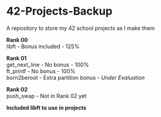 # 42-Projects-Backup
A repository to store my 42 school projects as I make them

**Rank 00**  
libft - Bonus included - 125%  

**Rank 01**  
get_next_line - No bonus - 100%  
ft_printf - No bonus - 100%  
born2beroot - Extra partition bonus - *Under Evaluation*  

**Rank 02**  
push_swap - Not in Rank 02 yet  

**Included libft to use in projects**  
